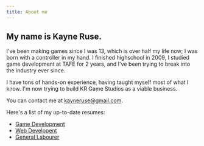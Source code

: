 ```yaml
---
title: About me
---
```

## My name is Kayne Ruse.

I've been making games since I was 13, which is over half my life now; I was born with a controller in my hand. I finished highschool in 2009, I studied game development at TAFE for 2 years, and I've been trying to break into the industry ever since.

I have tons of hands-on experience, having taught myself most of what I know. I'm now trying to build KR Game Studios as a viable business.

You can contact me at [kayneruse@gmail.com](mailto:kayneruse@gmail.com).

Here's a list of my up-to-date resumes:

* [Game Development](/dl/Gamedev.pdf)
* [Web Developent](/dl/Webdev.pdf)
* [General Labourer](/dl/General.pdf)